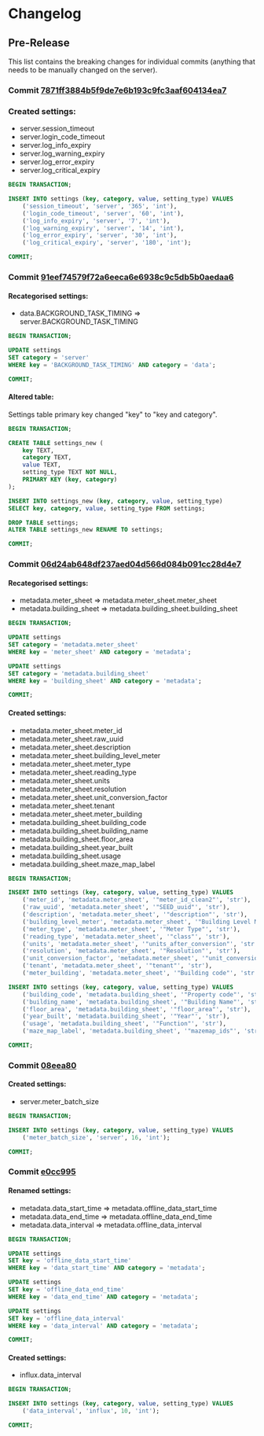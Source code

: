 # Changelog
## Pre-Release
This list contains the breaking changes for individual commits (anything that needs to be manually changed on the server).

### Commit [7871ff3884b5f9de7e6b193c9fc3aaf604134ea7](https://github.com/ChristianAoC/energy-dashboard/commit/7871ff3884b5f9de7e6b193c9fc3aaf604134ea7)
### Created settings:
- server.session_timeout
- server.login_code_timeout
- server.log_info_expiry
- server.log_warning_expiry
- server.log_error_expiry
- server.log_critical_expiry

```sql
BEGIN TRANSACTION;

INSERT INTO settings (key, category, value, setting_type) VALUES
    ('session_timeout', 'server', '365', 'int'),
    ('login_code_timeout', 'server', '60', 'int'),
    ('log_info_expiry', 'server', '7', 'int'),
    ('log_warning_expiry', 'server', '14', 'int'),
    ('log_error_expiry', 'server', '30', 'int'),
    ('log_critical_expiry', 'server', '180', 'int');

COMMIT;
```

### Commit [91eef74579f72a6eeca6e6938c9c5db5b0aedaa6](https://github.com/ChristianAoC/energy-dashboard/commit/91eef74579f72a6eeca6e6938c9c5db5b0aedaa6)
#### Recategorised settings:
- data.BACKGROUND_TASK_TIMING => server.BACKGROUND_TASK_TIMING

```sql
BEGIN TRANSACTION;

UPDATE settings
SET category = 'server'
WHERE key = 'BACKGROUND_TASK_TIMING' AND category = 'data';

COMMIT;
```

#### Altered table:
Settings table primary key changed "key" to "key and category".

```sql
BEGIN TRANSACTION;

CREATE TABLE settings_new (
    key TEXT,
    category TEXT,
    value TEXT,
    setting_type TEXT NOT NULL,
    PRIMARY KEY (key, category)
);

INSERT INTO settings_new (key, category, value, setting_type)
SELECT key, category, value, setting_type FROM settings;

DROP TABLE settings;
ALTER TABLE settings_new RENAME TO settings;

COMMIT;
```

### Commit [06d24ab648df237aed04d566d084b091cc28d4e7](https://github.com/ChristianAoC/energy-dashboard/commit/06d24ab648df237aed04d566d084b091cc28d4e7)
#### Recategorised settings:
- metadata.meter_sheet => metadata.meter_sheet.meter_sheet
- metadata.building_sheet => metadata.building_sheet.building_sheet

```sql
BEGIN TRANSACTION;

UPDATE settings
SET category = 'metadata.meter_sheet'
WHERE key = 'meter_sheet' AND category = 'metadata';

UPDATE settings
SET category = 'metadata.building_sheet'
WHERE key = 'building_sheet' AND category = 'metadata';

COMMIT;
```

#### Created settings:
- metadata.meter_sheet.meter_id
- metadata.meter_sheet.raw_uuid
- metadata.meter_sheet.description
- metadata.meter_sheet.building_level_meter
- metadata.meter_sheet.meter_type
- metadata.meter_sheet.reading_type
- metadata.meter_sheet.units
- metadata.meter_sheet.resolution
- metadata.meter_sheet.unit_conversion_factor
- metadata.meter_sheet.tenant
- metadata.meter_sheet.meter_building
- metadata.building_sheet.building_code
- metadata.building_sheet.building_name
- metadata.building_sheet.floor_area
- metadata.building_sheet.year_built
- metadata.building_sheet.usage
- metadata.building_sheet.maze_map_label

```sql
BEGIN TRANSACTION;

INSERT INTO settings (key, category, value, setting_type) VALUES
    ('meter_id', 'metadata.meter_sheet', '"meter_id_clean2"', 'str'),
    ('raw_uuid', 'metadata.meter_sheet', '"SEED_uuid"', 'str'),
    ('description', 'metadata.meter_sheet', '"description"', 'str'),
    ('building_level_meter', 'metadata.meter_sheet', '"Building Level Meter"', 'str'),
    ('meter_type', 'metadata.meter_sheet', '"Meter Type"', 'str'),
    ('reading_type', 'metadata.meter_sheet', '"class"', 'str'),
    ('units', 'metadata.meter_sheet', '"units_after_conversion"', 'str'),
    ('resolution', 'metadata.meter_sheet', '"Resolution"', 'str'),
    ('unit_conversion_factor', 'metadata.meter_sheet', '"unit_conversion_factor"', 'str'),
    ('tenant', 'metadata.meter_sheet', '"tenant"', 'str'),
    ('meter_building', 'metadata.meter_sheet', '"Building code"', 'str');

INSERT INTO settings (key, category, value, setting_type) VALUES
    ('building_code', 'metadata.building_sheet', '"Property code"', 'str'),
    ('building_name', 'metadata.building_sheet', '"Building Name"', 'str'),
    ('floor_area', 'metadata.building_sheet', '"floor_area"', 'str'),
    ('year_built', 'metadata.building_sheet', '"Year"', 'str'),
    ('usage', 'metadata.building_sheet', '"Function"', 'str'),
    ('maze_map_label', 'metadata.building_sheet', '"mazemap_ids"', 'str');

COMMIT;
```

### Commit [08eea80](https://github.com/ChristianAoC/energy-dashboard/commit/08eea8041118c731f2ab4e85d505887d4b04c5a3)
#### Created settings:
- server.meter_batch_size

```sql
BEGIN TRANSACTION;

INSERT INTO settings (key, category, value, setting_type) VALUES
    ('meter_batch_size', 'server', 16, 'int');

COMMIT;
```

### Commit [e0cc995](https://github.com/ChristianAoC/energy-dashboard/commit/e0cc9956cdc2f143cc84fed77334df30352e08c4)
#### Renamed settings:
- metadata.data_start_time => metadata.offline_data_start_time
- metadata.data_end_time => metadata.offline_data_end_time
- metadata.data_interval => metadata.offline_data_interval

```sql
BEGIN TRANSACTION;

UPDATE settings
SET key = 'offline_data_start_time'
WHERE key = 'data_start_time' AND category = 'metadata';

UPDATE settings
SET key = 'offline_data_end_time'
WHERE key = 'data_end_time' AND category = 'metadata';

UPDATE settings
SET key = 'offline_data_interval'
WHERE key = 'data_interval' AND category = 'metadata';

COMMIT;
```

#### Created settings:
- influx.data_interval

```sql
BEGIN TRANSACTION;

INSERT INTO settings (key, category, value, setting_type) VALUES
    ('data_interval', 'influx', 10, 'int');

COMMIT;
```